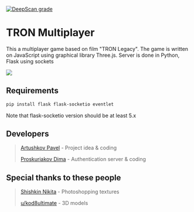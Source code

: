 [![DeepScan grade](https://deepscan.io/api/teams/13127/projects/16139/branches/339902/badge/grade.svg)](https://deepscan.io/dashboard#view=project&tid=13127&pid=16139&bid=339902)

# TRON Multiplayer

This a multiplayer game based on film "TRON Legacy". The game is written on JavaScript 
using graphical library Three.js. Server is done in Python, Flask using sockets

![](readme_images/tron_showcase.gif)

## Requirements
```bash
pip install flask flask-socketio eventlet
```
Note that flask-socketio version should be at least 5.x 

## Developers
>
> [Artushkov Pavel](https://github.com/pavtiger) - Project idea & coding
>
> [Proskuriakov Dima](https://github.com/justdprroz) - Authentication server & coding
> 

## Special thanks to these people
> 
> [Shishkin Nikita](https://vk.com/nik.vile) - Photoshopping textures
> 
> [u/kod8ultimate](https://www.reddit.com/user/kod8ultimate/) - 3D models
>


